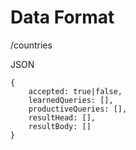 
# Data Format

/countries

JSON 


	{
		accepted: true|false,
		learnedQueries: [],
		productiveQueries: [],
		resultHead: [],
		resultBody: []
	}

